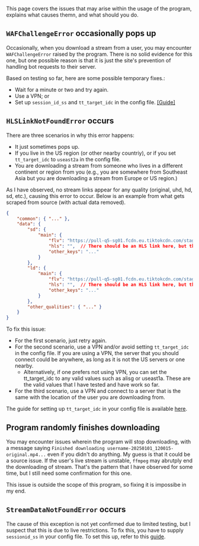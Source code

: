 This page covers the issues that may arise within the usage of the program, explains what causes themn, and what should you do.


## `WAFChallengeError` occasionally pops up

Occasionally, when you download a stream from a user, you may encounter `WAFChallengeError` raised by the program. There is no solid evidence for this one, but one possible reason is that it is just the site's prevention of handling bot requests to their server.

Based on testing so far, here are some possible temporary fixes.:

- Wait for a minute or two and try again.
- Use a VPN; or
- Set up `session_id_ss` and `tt_target_idc` in the config file. [[Guide]](configuration.md#grabbing-and-setting-up-sessionid_ss-andor-tt_target_idc)

## `HLSLinkNotFoundError` occurs

There are three scenarios in why this error happens:

- It just sometimes pops up.
- If you live in the US region (or other nearby countriy), or if you set `tt_target_idc` to `useast2a` in the config file.
- You are downloading a stream from someone who lives in a different continent or region from you (e.g., you are somewhere from Southeast Asia but you are downloading a stream from Europe or US region.)

As I have observed, no stream links appear for any quality (original, uhd, hd, sd, etc.), causing this error to occur. Below is an example from what gets scraped from source (with actual data removed).


```json
{
    "common": { "..." },
    "data": {
        "sd": {
            "main": {
                "flv": "https://pull-q5-sg01.fcdn.eu.tiktokcdn.com/stage/stream-0000000000000000000_sd.flv?expire=0000000000&sign=00000000000000000000000000000000",
                "hls": "",  // There should be an HLS link here, but the source only provides an empty string.
                "other_keys": "..."
            }
        },
        "ld": {
            "main": {
                "flv": "https://pull-q5-sg01.fcdn.eu.tiktokcdn.com/stage/stream-0000000000000000000_sd.flv?expire=0000000000&sign=00000000000000000000000000000000",
                "hls": "",  // There should be an HLS link here, but the source only provides an empty string.
                "other_keys": "..."
            }
        },
        "other_qualities": { "..." }
    }
}
```

To fix this issue:

- For the first scenario, just retry again.
- For the second scenario, use a VPN and/or avoid setting `tt_target_idc` in the config file. If you are using a VPN, the server that you should connect could be anywhere, as long as it is not the US servers or one nearby.
    - Alternatively, if one prefers not using VPN, you can set the tt_target_idc to any valid values such as alisg or useast1a. These are the valid values that I have tested and have work so far.
- For the third scenario, use a VPN and connect to a server that is the same with the location of the user you are downloading from. 

The guide for setting up `tt_target_idc` in your config file is available [here](configuration.md#grabbing-and-setting-up-sessionid_ss-andor-tt_target_idc).

## Program randomly finishes downloading

You may encounter issues wherein the program will stop downloading, with a message saying `Finished downloading username-20250101_120015-original.mp4...` even if you didn't do anything. My guess is that it could be a source issue. If the user's live stream is unstable, `ffmpeg` may abrutply end the downloading of stream. That's the pattern that I have observed for some time, but I still need some confirmation for this one. 

This issue is outside the scope of this program, so fixing it is impossibe in my end.

## `StreamDataNotFoundError` occurs

The cause of this exception is not yet confirmed due to limited testing, but I suspect that this is due to live restrictions. To fix this, you have to supply `sessionid_ss` in your config file. To set this up, refer to this [guide](https://github.com/Scoofszlo/tk3u8/wiki/Configuration/#grabbing-and-setting-up-sessionid_ss-andor-tt_target_idc).
